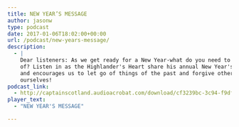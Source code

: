 ```yaml
---
title: NEW YEAR’S MESSAGE
author: jasonw
type: podcast
date: 2017-01-06T18:02:00+00:00
url: /podcast/new-years-message/
description:
  - |
    Dear listeners: As we get ready for a New Year-what do you need to get rid
    of? Listen in as the Highlander's Heart share his annual New Year's message
    and encourages us to let go of things of the past and forgive others and
    ourselves!
podcast_link:
  - http://captainscotland.audioacrobat.com/download/cf3239bc-3c94-f9df-38f5-9480b3a11413.mp3
player_text:
  - "NEW YEAR'S MESSAGE"

---
```


